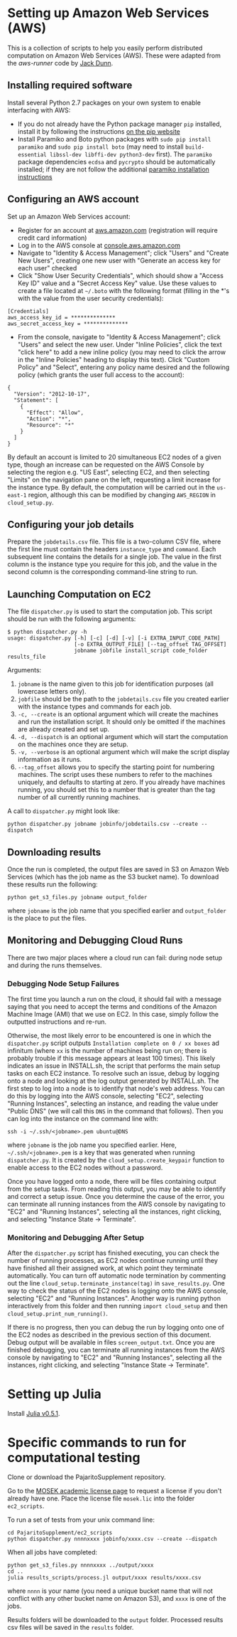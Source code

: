 # Setting up Amazon Web Services (AWS)

This is a collection of scripts to help you easily perform distributed computation on Amazon Web Services (AWS). These were adapted from the *aws-runner* code by [Jack Dunn](https://github.com/JackDunnNZ/aws-runner).

## Installing required software

Install several Python 2.7 packages on your own system to enable interfacing with AWS:
 * If you do not already have the Python package manager `pip` installed, install it by following the instructions [on the pip website](https://pip.pypa.io/en/latest/installing.html)
 * Install Paramiko and Boto python packages with `sudo pip install paramiko` and `sudo pip install boto` (may need to install `build-essential libssl-dev libffi-dev python3-dev` first). The `paramiko` package dependencies `ecdsa` and `pycrypto` should be automatically installed; if they are not follow the additional [paramiko installation instructions](http://www.paramiko.org/installing.html)

## Configuring an AWS account

Set up an Amazon Web Services account:
 * Register for an account at [aws.amazon.com](https://aws.amazon.com) (registration will require credit card information)
 * Log in to the AWS console at [console.aws.amazon.com](https://console.aws.amazon.com)
 * Navigate to "Identity & Access Management"; click "Users" and "Create New Users", creating one new user with "Generate an access key for each user" checked
 * Click "Show User Security Credentials", which should show a "Access Key ID" value and a "Secret Access Key" value. Use these values to create a file located at `~/.boto` with the following format (filling in the *'s with the value from the user security credentials):
```
[Credentials]
aws_access_key_id = **************
aws_secret_access_key = **************
```
 * From the console, navigate to "Identity & Access Management"; click "Users" and select the new user. Under "Inline Policies", click the text "click here" to add a new inline policy (you may need to click the arrow in the "Inline Policies" heading to display this text). Click "Custom Policy" and "Select", entering any policy name desired and the following policy (which grants the user full access to the account):
```
{
  "Version": "2012-10-17",
  "Statement": [
    {
      "Effect": "Allow",
      "Action": "*",
      "Resource": "*"
    }
  ]
}
```

By default an account is limited to 20 simultaneous EC2 nodes of a given type, though an increase can be requested on the AWS Console by selecting the region e.g. "US East", selecting EC2, and then selecting "Limits" on the navigation pane on the left, requesting a limit increase for the instance type. By default, the computation will be carried out in the `us-east-1` region, although this can be modified by changing `AWS_REGION` in `cloud_setup.py`.

## Configuring your job details

Prepare the `jobdetails.csv` file. This file is a two-column CSV file, where the first line must contain the headers `instance_type` and `command`. Each subsequent line contains the details for a single job. The value in the first column is the instance type you require for this job, and the value in the second column is the corresponding command-line string to run.

## Launching Computation on EC2

The file `dispatcher.py` is used to start the computation job. This script should be run with the following arguments:
```
$ python dispatcher.py -h
usage: dispatcher.py [-h] [-c] [-d] [-v] [-i EXTRA_INPUT_CODE_PATH]
                     [-o EXTRA_OUTPUT_FILE] [--tag_offset TAG_OFFSET]
                     jobname jobfile install_script code_folder results_file
```

Arguments:
1. `jobname` is the name given to this job for identification purposes (all lowercase letters only).
2. `jobfile` should be the path to the `jobdetails.csv` file you created earlier with the instance types and commands for each job.
3. `-c, --create` is an optional argument which will create the machines and run the installation script. It should only be omitted if the machines are already created and set up.
4. `-d, --dispatch` is an optional argument which will start the computation on the machines once they are setup.
5. `-v, --verbose` is an optional argument which will make the script display information as it runs.
6. `--tag_offset` allows you to specify the starting point for numbering machines. The script uses these numbers to refer to the machines uniquely, and defaults to starting at zero. If you already have machines running, you should set this to a number that is greater than the tag number of all currently running machines.

A call to `dispatcher.py` might look like:
```
python dispatcher.py jobname jobinfo/jobdetails.csv --create --dispatch
```

## Downloading results

Once the run is completed, the output files are saved in S3 on Amazon Web Services (which has the job name as the S3 bucket name). To download these results run the following:
```
python get_s3_files.py jobname output_folder
```
where `jobname` is the job name that you specified earlier and `output_folder` is the place to put the files.

## Monitoring and Debugging Cloud Runs

There are two major places where a cloud run can fail: during node setup and during the runs themselves.

### Debugging Node Setup Failures

The first time you launch a run on the cloud, it should fail with a message saying that you need to accept the terms and conditions of the Amazon Machine Image (AMI) that we use on EC2. In this case, simply follow the outputted instructions and re-run.

Otherwise, the most likely error to be encountered is one in which the `dispatcher.py` script outputs `Installation complete on 0 / xx boxes` ad infinitum (where `xx` is the number of machines being run on; there is probably trouble if this message appears at least 100 times). This likely indicates an issue in INSTALL.sh, the script that performs the main setup tasks on each EC2 instance. To resolve such an issue, debug by logging onto a node and looking at the log output generated by INSTALL.sh. The first step to log into a node is to identify that node's web address. You can do this by logging into the AWS console, selecting "EC2", selecting "Running Instances", selecting an instance, and reading the value under "Public DNS" (we will call this `DNS` in the command that follows). Then you can log into the instance on the command line with:
```
ssh -i ~/.ssh/<jobname>.pem ubuntu@DNS
```
where `jobname` is the job name you specified earlier. Here, `~/.ssh/<jobname>.pem` is a key that was generated when running `dispatcher.py`. It is created by the `cloud_setup.create_keypair` function to enable access to the EC2 nodes without a password.

Once you have logged onto a node, there will be files containing output from the setup tasks. From reading this output, you may be able to identify and correct a setup issue. Once you determine the cause of the error, you can terminate all running instances from the AWS console by navigating to "EC2" and "Running Instances", selecting all the instances, right clicking, and selecting "Instance State -> Terminate".

### Monitoring and Debugging After Setup

After the `dispatcher.py` script has finished executing, you can check the number of running processes, as EC2 nodes continue running until they have finished all their assigned work, at which point they terminate automatically. You can turn off automatic node termination by commenting out the line `cloud_setup.terminate_instance(tag)` in `save_results.py`. One way to check the status of the EC2 nodes is logging onto the AWS console, selecting "EC2" and "Running Instances". Another way is running python interactively from this folder and then running `import cloud_setup` and then `cloud_setup.print_num_running()`.

If there is no progress, then you can debug the run by logging onto one of the EC2 nodes as described in the previous section of this document. Debug output will be available in files `screen_output.txt`. Once you are finished debugging, you can terminate all running instances from the AWS console by navigating to "EC2" and "Running Instances", selecting all the instances, right clicking, and selecting "Instance State -> Terminate".


# Setting up Julia

Install [Julia v0.5.1](http://julialang.org/downloads/).


# Specific commands to run for computational testing

Clone or download the PajaritoSupplement repository.

Go to the [MOSEK academic license page](https://www.mosek.com/resources/academic-license) to request a license if you don't already have one. Place the license file `mosek.lic` into the folder `ec2_scripts`.

To run a set of tests from your unix command line:
```
cd PajaritoSupplement/ec2_scripts
python dispatcher.py nnnnxxxx jobinfo/xxxx.csv --create --dispatch
```
When all jobs have completed:
```
python get_s3_files.py nnnnxxxx ../output/xxxx
cd ..
julia results_scripts/process.jl output/xxxx results/xxxx.csv
```
where `nnnn` is your name (you need a unique bucket name that will not conflict with any other bucket name on Amazon S3), and `xxxx` is one of the jobs.

Results folders will be downloaded to the `output` folder. Processed results csv files will be saved in the `results` folder.
